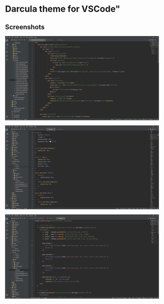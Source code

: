 # Darcula theme for VSCode"

## Screenshots

![Screenshot](https://raw.githubusercontent.com/smatDnepr/Theme-Darcula-VSCode/master/images/Screenshot_1.png)

![Screenshot](https://raw.githubusercontent.com/smatDnepr/Theme-Darcula-VSCode/master/images/Screenshot_2.png)

![Screenshot](https://raw.githubusercontent.com/smatDnepr/Theme-Darcula-VSCode/master/images/Screenshot_3.png)

